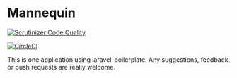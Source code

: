 # Mannequin

[![Scrutinizer Code Quality](https://scrutinizer-ci.com/g/takaaki-mizuno/laravel-boilerplate/badges/quality-score.png?b=master)](https://scrutinizer-ci.com/g/takaaki-mizuno/laravel-boilerplate/?branch=master)

[![CircleCI](https://circleci.com/gh/takaaki-mizuno/laravel-boilerplate.svg?style=svg)](https://circleci.com/gh/takaaki-mizuno/laravel-boilerplate)

This is one application using laravel-boilerplate.
Any suggestions, feedback, or push requests are really welcome.


